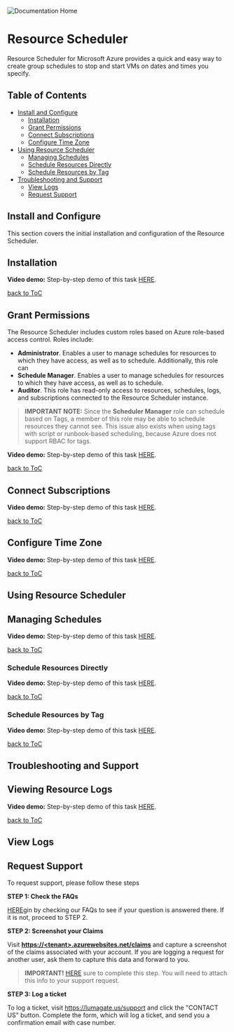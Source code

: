 
![Documentation Home](https://github.com/lumagateinc/scheduler/blob/master/images/header_img.png)

# Resource Scheduler<!-- omit in toc -->

Resource Scheduler for Microsoft Azure provides a quick and easy way to create group schedules to stop and start VMs on dates and times you specify.

## Table of Contents<!-- omit in toc -->

- [Install and Configure](#install-and-configure)</br>
  - [Installation](#installation)</br>
  - [Grant Permissions](#grant-permissions)</br>
  - [Connect Subscriptions](#connect-subscriptions)</br>
  - [Configure Time Zone](#configure-time-zone)</br>
- [Using Resource Scheduler](#using-resource-scheduler)</br>
  - [Managing Schedules](#managing-schedules)</br>
  - [Schedule Resources Directly](#schedule-resources-directly)</br>
  - [Schedule Resources by Tag](#schedule-resources-by-tag)</br>
- [Troubleshooting and Support](#troubleshooting-and-support)</br>
  - [View Logs](#view-logs)</br>
  - [Request Support](#request-support)</br>

## Install and Configure<!-- omit in toc -->

This section covers the initial installation and configuration of the Resource Scheduler. 

## Installation<!-- omit in toc -->

**Video demo:**
Step-by-step demo of this task [HERE](http://example.com/link "title").

[back to ToC](#table-of-contents)

## Grant Permissions<!-- omit in toc -->

The Resource Scheduler includes custom roles based on Azure role-based access control. Roles include:

- **Administrator**. Enables a user to manage schedules for resources to which they have access, as well as to schedule. Additionally, this role can 
- **Schedule Manager**. Enables a user to manage schedules for resources to which they have access, as well as to schedule.
- **Auditor**. This role has read-only access to resources, schedules, logs, and subscriptions connected to the Resource Scheduler instance.

> **IMPORTANT NOTE:** Since the **Scheduler Manager** role can schedule based on Tags, a member of this role may be able to schedule resources they cannot see. This issue also exists when using tags with script or runbook-based scheduling, because Azure does not support RBAC for tags.

**Video demo:**
Step-by-step demo of this task [HERE](http://example.com/link "title").

[back to ToC](#table-of-contents)

## Connect Subscriptions<!-- omit in toc -->

**Video demo:**
Step-by-step demo of this task [HERE](http://example.com/link "title").

[back to ToC](#table-of-contents)

## Configure Time Zone<!-- omit in toc -->

**Video demo:**
Step-by-step demo of this task [HERE](http://example.com/link "title").

[back to ToC](#table-of-contents)

## Using Resource Scheduler<!-- omit in toc -->

## Managing Schedules<!-- omit in toc -->

**Video demo:**
Step-by-step demo of this task [HERE](http://example.com/link "title").

[back to ToC](#table-of-contents)

### Schedule Resources Directly<!-- omit in toc -->

**Video demo:**
Step-by-step demo of this task [HERE](http://example.com/link "title").

[back to ToC](#table-of-contents)

### Schedule Resources by Tag<!-- omit in toc -->

**Video demo:**
Step-by-step demo of this task [HERE](http://example.com/link "title").

[back to ToC](#table-of-contents)

## Troubleshooting and Support<!-- omit in toc -->

## Viewing Resource Logs<!-- omit in toc -->

**Video demo:**
Step-by-step demo of this task [HERE](http://example.com/link "title").

[back to ToC](#table-of-contents)

## View Logs<!-- omit in toc -->

## Request Support<!-- omit in toc -->

To request support, please follow these steps

**STEP 1: Check the FAQs**

[HERE](http://example.com/link "title")gin by checking our FAQs to see if your question is answered there. If it is not, proceed to STEP 2.

**STEP 2: Screenshot your Claims**

Visit **[https://\<tenant\>.azurewebsites.net/claims](https://\<tenant\>.azurewebsites.net/claims)** and capture a screenshot of the claims associated with your account. If you are logging a request for another user, ask them to capture this data and forward to you.

> **IMPORTANT!** [HERE](http://example.com/link "title") sure to complete this step. You will need to attach this info to your support request.

**STEP 3: Log a ticket**

To log a ticket, visit https://lumagate.us/support and click the "CONTACT US" button. Complete the form, which will log a ticket, and send you a confirmation email with case number.
